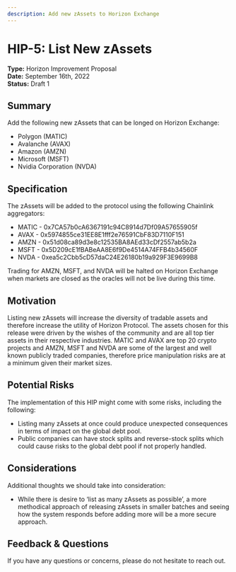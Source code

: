 ```yaml
---
description: Add new zAssets to Horizon Exchange
---
```


# HIP-5: List New zAssets

**Type:** Horizon Improvement Proposal\
**Date:** September 16th, 2022\
**Status:** Draft 1

## Summary

Add the following new zAssets that can be longed on Horizon Exchange:&#x20;

* Polygon (MATIC)&#x20;
* Avalanche (AVAX)&#x20;
* Amazon (AMZN)&#x20;
* Microsoft (MSFT)&#x20;
* Nvidia Corporation (NVDA)

## Specification

The zAssets will be added to the protocol using the following Chainlink aggregators:&#x20;

* MATIC - 0x7CA57b0cA6367191c94C8914d7Df09A57655905f&#x20;
* AVAX - 0x5974855ce31EE8E1fff2e76591CbF83D7110F151&#x20;
* AMZN - 0x51d08ca89d3e8c12535BA8AEd33cDf2557ab5b2a&#x20;
* MSFT - 0x5D209cE1fBABeAA8E6f9De4514A74FFB4b34560F&#x20;
* NVDA - 0xea5c2Cbb5cD57daC24E26180b19a929F3E9699B8

Trading for AMZN, MSFT, and NVDA will be halted on Horizon Exchange when markets are closed as the oracles will not be live during this time.

## Motivation

Listing new zAssets will increase the diversity of tradable assets and therefore increase the utility of Horizon Protocol. The assets chosen for this release were driven by the wishes of the community and are all top tier assets in their respective industries. MATIC and AVAX are top 20 crypto projects and AMZN, MSFT and NVDA are some of the largest and well known publicly traded companies, therefore price manipulation risks are at a minimum given their market sizes.

## **Potential Risks**

The implementation of this HIP might come with some risks, including the following:

* Listing many zAssets at once could produce unexpected consequences in terms of impact on the global debt pool.&#x20;
* Public companies can have stock splits and reverse-stock splits which could cause risks to the global debt pool if not properly handled.

## Considerations

Additional thoughts we should take into consideration:

* While there is desire to ‘list as many zAssets as possible’, a more methodical approach of releasing zAssets in smaller batches and seeing how the system responds before adding more will be a more secure approach.

## Feedback & Questions

If you have any questions or concerns, please do not hesitate to reach out.

